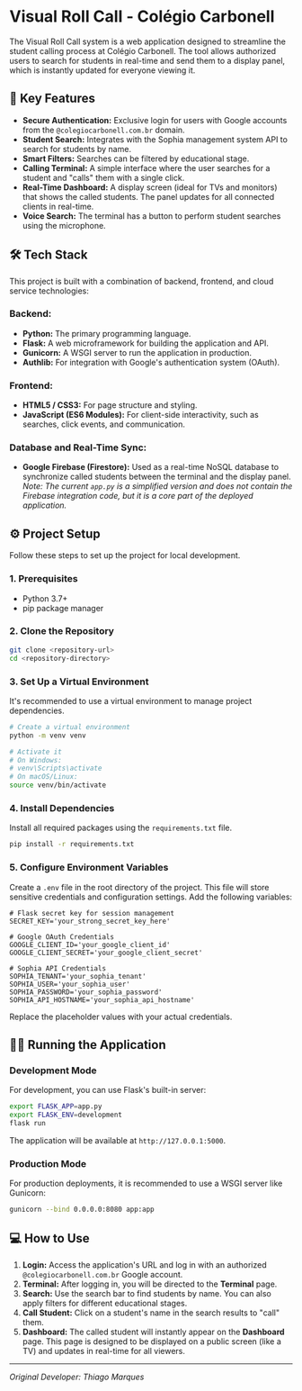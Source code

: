 # Visual Roll Call - Colégio Carbonell

The Visual Roll Call system is a web application designed to streamline the student calling process at Colégio Carbonell. The tool allows authorized users to search for students in real-time and send them to a display panel, which is instantly updated for everyone viewing it.

## 🚀 Key Features

*   **Secure Authentication:** Exclusive login for users with Google accounts from the `@colegiocarbonell.com.br` domain.
*   **Student Search:** Integrates with the Sophia management system API to search for students by name.
*   **Smart Filters:** Searches can be filtered by educational stage.
*   **Calling Terminal:** A simple interface where the user searches for a student and "calls" them with a single click.
*   **Real-Time Dashboard:** A display screen (ideal for TVs and monitors) that shows the called students. The panel updates for all connected clients in real-time.
*   **Voice Search:** The terminal has a button to perform student searches using the microphone.

## 🛠️ Tech Stack

This project is built with a combination of backend, frontend, and cloud service technologies:

### Backend:

*   **Python:** The primary programming language.
*   **Flask:** A web microframework for building the application and API.
*   **Gunicorn:** A WSGI server to run the application in production.
*   **Authlib:** For integration with Google's authentication system (OAuth).

### Frontend:

*   **HTML5 / CSS3:** For page structure and styling.
*   **JavaScript (ES6 Modules):** For client-side interactivity, such as searches, click events, and communication.

### Database and Real-Time Sync:

*   **Google Firebase (Firestore):** Used as a real-time NoSQL database to synchronize called students between the terminal and the display panel. *Note: The current `app.py` is a simplified version and does not contain the Firebase integration code, but it is a core part of the deployed application.*

## ⚙️ Project Setup

Follow these steps to set up the project for local development.

### 1. Prerequisites

*   Python 3.7+
*   pip package manager

### 2. Clone the Repository

```bash
git clone <repository-url>
cd <repository-directory>
```

### 3. Set Up a Virtual Environment

It's recommended to use a virtual environment to manage project dependencies.

```bash
# Create a virtual environment
python -m venv venv

# Activate it
# On Windows:
# venv\Scripts\activate
# On macOS/Linux:
source venv/bin/activate
```

### 4. Install Dependencies

Install all required packages using the `requirements.txt` file.

```bash
pip install -r requirements.txt
```

### 5. Configure Environment Variables

Create a `.env` file in the root directory of the project. This file will store sensitive credentials and configuration settings. Add the following variables:

```
# Flask secret key for session management
SECRET_KEY='your_strong_secret_key_here'

# Google OAuth Credentials
GOOGLE_CLIENT_ID='your_google_client_id'
GOOGLE_CLIENT_SECRET='your_google_client_secret'

# Sophia API Credentials
SOPHIA_TENANT='your_sophia_tenant'
SOPHIA_USER='your_sophia_user'
SOPHIA_PASSWORD='your_sophia_password'
SOPHIA_API_HOSTNAME='your_sophia_api_hostname'
```

Replace the placeholder values with your actual credentials.

## 🏃‍♀️ Running the Application

### Development Mode

For development, you can use Flask's built-in server:

```bash
export FLASK_APP=app.py
export FLASK_ENV=development
flask run
```

The application will be available at `http://127.0.0.1:5000`.

### Production Mode

For production deployments, it is recommended to use a WSGI server like Gunicorn:

```bash
gunicorn --bind 0.0.0.0:8080 app:app
```

## 💻 How to Use

1.  **Login:** Access the application's URL and log in with an authorized `@colegiocarbonell.com.br` Google account.
2.  **Terminal:** After logging in, you will be directed to the **Terminal** page.
3.  **Search:** Use the search bar to find students by name. You can also apply filters for different educational stages.
4.  **Call Student:** Click on a student's name in the search results to "call" them.
5.  **Dashboard:** The called student will instantly appear on the **Dashboard** page. This page is designed to be displayed on a public screen (like a TV) and updates in real-time for all viewers.

---
*Original Developer: Thiago Marques*
